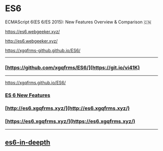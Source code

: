 # ES6
ECMAScript 6(ES 6/ES 2015): New Features Overview &amp; Comparison :cn: 



https://es6.webgeeker.xyz/


http://es6.webgeeker.xyz/

https://xgqfrms-github.github.io/ES6/



***
### [https://github.com/xgqfrms/ES6/](https://git.io/vi41K) 

***

https://xgqfrms.github.io/ES6/

### [ES 6 New Features](https://xgqfrms.github.io/ES6/) 

### [http://es6.xgqfrms.xyz/](http://es6.xgqfrms.xyz/)


### [https://es6.xgqfrms.xyz/](https://es6.xgqfrms.xyz/)



***

## [es6-in-deepth](es6-in-deepth.md)







